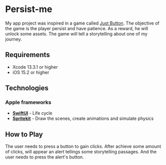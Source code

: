 # Persist-me
My app project was inspired in a game called [Just Button](https://apps.apple.com/br/app/just-button/id1580675293). 
The objective of the game is the player persist and have patience. As a reward, he will unlock some assets.
The game will tell a storytelling about one of my journey.

## Requirements
* Xcode 13.3.1 or higher    
* iOS 15.2 or higher


## Technologies
### Apple frameworks
* **[SwiftUI](https://developer.apple.com/xcode/swiftui/)** - Life cycle    
* **[Spritekit](https://developer.apple.com/spritekit/)** - Draw the scenes, create animations and simulate physics  


## How to Play
The user needs to press a button to gain clicks. After achieve some amount of clicks, will appear an alert tellings some storytelling passages. And the user needs to press the alert's button.

